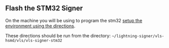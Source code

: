 ## Flash the STM32 Signer

On the machine you will be using to program the stm32 [setup the environment
using the directions](https://gitlab.com/lightning-signer/validating-lightning-signer/-/blob/main/vls-signer-stm32/README.md).

These directions should be run from the directory:
`~/lightning-signer/vls-hsmd/vls/vls-signer-stm32`
